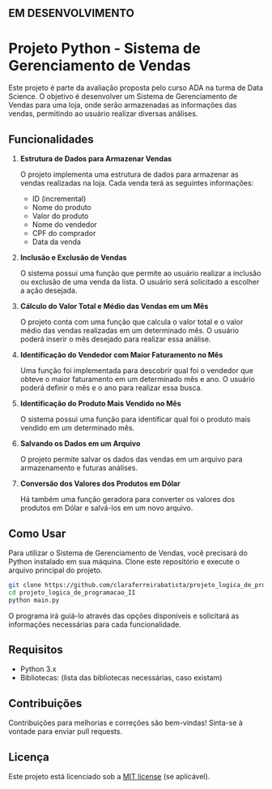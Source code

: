 ## EM DESENVOLVIMENTO

# Projeto Python - Sistema de Gerenciamento de Vendas

Este projeto é parte da avaliação proposta pelo curso ADA na turma de Data Science. O objetivo é desenvolver um Sistema de Gerenciamento de Vendas para uma loja, onde serão armazenadas as informações das vendas, permitindo ao usuário realizar diversas análises.

## Funcionalidades

1. **Estrutura de Dados para Armazenar Vendas**

   O projeto implementa uma estrutura de dados para armazenar as vendas realizadas na loja. Cada venda terá as seguintes informações:
   - ID (incremental)
   - Nome do produto
   - Valor do produto
   - Nome do vendedor
   - CPF do comprador
   - Data da venda

2. **Inclusão e Exclusão de Vendas**

   O sistema possui uma função que permite ao usuário realizar a inclusão ou exclusão de uma venda da lista. O usuário será solicitado a escolher a ação desejada.

3. **Cálculo do Valor Total e Médio das Vendas em um Mês**

   O projeto conta com uma função que calcula o valor total e o valor médio das vendas realizadas em um determinado mês. O usuário poderá inserir o mês desejado para realizar essa análise.

4. **Identificação do Vendedor com Maior Faturamento no Mês**

   Uma função foi implementada para descobrir qual foi o vendedor que obteve o maior faturamento em um determinado mês e ano. O usuário poderá definir o mês e o ano para realizar essa busca.

5. **Identificação do Produto Mais Vendido no Mês**

   O sistema possui uma função para identificar qual foi o produto mais vendido em um determinado mês.

6. **Salvando os Dados em um Arquivo**

   O projeto permite salvar os dados das vendas em um arquivo para armazenamento e futuras análises.

7. **Conversão dos Valores dos Produtos em Dólar**

   Há também uma função geradora para converter os valores dos produtos em Dólar e salvá-los em um novo arquivo.

## Como Usar

Para utilizar o Sistema de Gerenciamento de Vendas, você precisará do Python instalado em sua máquina. Clone este repositório e execute o arquivo principal do projeto.

```bash
git clone https://github.com/claraferreirabatista/projeto_logica_de_programacao_II.git
cd projeto_logica_de_programacao_II
python main.py
```

O programa irá guiá-lo através das opções disponíveis e solicitará as informações necessárias para cada funcionalidade.

## Requisitos

- Python 3.x
- Bibliotecas: (lista das bibliotecas necessárias, caso existam)

## Contribuições

Contribuições para melhorias e correções são bem-vindas! Sinta-se à vontade para enviar pull requests.

## Licença

Este projeto está licenciado sob a [MIT license](LINCENSE) (se aplicável).
